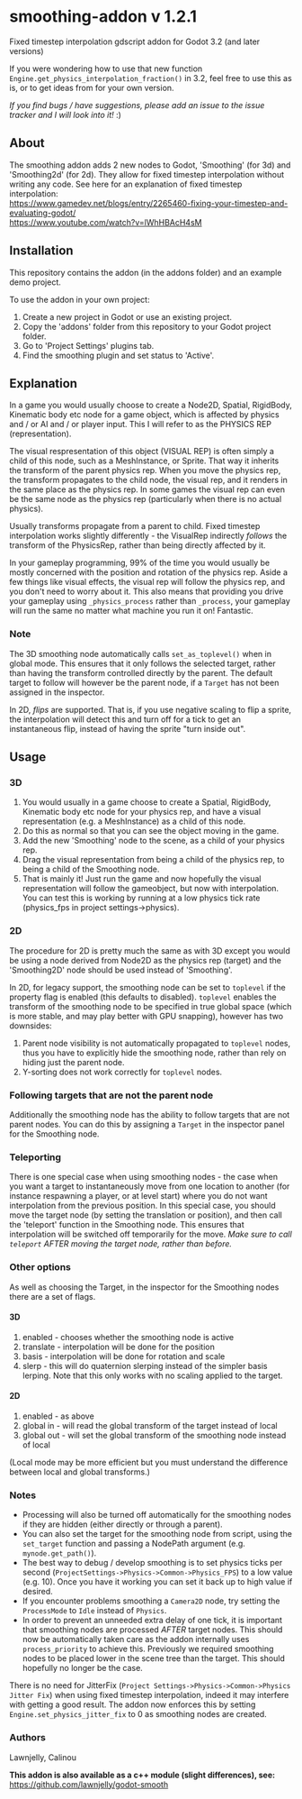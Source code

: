 # smoothing-addon v 1.2.1
Fixed timestep interpolation gdscript addon for Godot 3.2 (and later versions)

If you were wondering how to use that new function `Engine.get_physics_interpolation_fraction()` in 3.2, feel free to use this as is, or to get ideas from for your own version. 

_If you find bugs / have suggestions, please add an issue to the issue tracker and I will look into it!_ :)

## About
The smoothing addon adds 2 new nodes to Godot, 'Smoothing' (for 3d) and 'Smoothing2d' (for 2d). They allow for fixed timestep interpolation without writing any code. See here for an explanation of fixed timestep interpolation:<br/>
https://www.gamedev.net/blogs/entry/2265460-fixing-your-timestep-and-evaluating-godot/
<br/>
https://www.youtube.com/watch?v=lWhHBAcH4sM

## Installation

This repository contains the addon (in the addons folder) and an example demo project.

To use the addon in your own project:
1. Create a new project in Godot or use an existing project.
2. Copy the 'addons' folder from this repository to your Godot project folder.
3. Go to 'Project Settings' plugins tab.
4. Find the smoothing plugin and set status to 'Active'.

## Explanation
In a game you would usually choose to create a Node2D, Spatial, RigidBody, Kinematic body etc node for a game object, which is affected by physics and / or AI and / or player input. This I will refer to as the PHYSICS REP (representation).

The visual respresentation of this object (VISUAL REP) is often simply a child of this node, such as a MeshInstance, or Sprite. That way it inherits the transform of the parent physics rep. When you move the physics rep, the transform propagates to the child node, the visual rep, and it renders in the same place as the physics rep. In some games the visual rep can even be the same node as the physics rep (particularly when there is no actual physics).

Usually transforms propagate from a parent to child. Fixed timestep interpolation works slightly differently - the VisualRep indirectly _follows_ the transform of the PhysicsRep, rather than being directly affected by it.

In your gameplay programming, 99% of the time you would usually be mostly concerned with the position and rotation of the physics rep. Aside a few things like visual effects, the visual rep will follow the physics rep, and you don't need to worry about it. This also means that providing you drive your gameplay using `_physics_process` rather than `_process`, your gameplay will run the same no matter what machine you run it on! Fantastic.

### Note
The 3D smoothing node automatically calls `set_as_toplevel()` when in global mode. This ensures that it only follows the selected target, rather than having the transform controlled directly by the parent. The default target to follow will however be the parent node, if a `Target` has not been assigned in the inspector.

In 2D, *flips* are supported. That is, if you use negative scaling to flip a sprite, the interpolation will detect this and turn off for a tick to get an instantaneous flip, instead of having the sprite "turn inside out".

## Usage

### 3D
1. You would usually in a game choose to create a Spatial, RigidBody, Kinematic body etc node for your physics rep, and have a visual representation (e.g. a MeshInstance) as a child of this node.
2. Do this as normal so that you can see the object moving in the game.
3. Add the new 'Smoothing' node to the scene, as a child of your physics rep.
4. Drag the visual representation from being a child of the physics rep, to being a child of the Smoothing node.
5. That is mainly it! Just run the game and now hopefully the visual representation will follow the gameobject, but now with interpolation. You can test this is working by running at a low physics tick rate (physics_fps in project settings->physics).

### 2D
The procedure for 2D is pretty much the same as with 3D except you would be using a node derived from Node2D as the physics rep (target) and the 'Smoothing2D' node should be used instead of 'Smoothing'.

In 2D, for legacy support, the smoothing node can be set to `toplevel` if the property flag is enabled (this defaults to disabled). `toplevel` enables the transform of the smoothing node to be specified in true global space (which is more stable, and may play better with GPU snapping), however has two downsides:
1. Parent node visibility is not automatically propagated to `toplevel` nodes, thus you have to explicitly hide the smoothing node, rather than rely on hiding just the parent node.
2. Y-sorting does not work correctly for `toplevel` nodes.

### Following targets that are not the parent node
Additionally the smoothing node has the ability to follow targets that are not parent nodes. You can do this by assigning a `Target` in the inspector panel for the Smoothing node.

### Teleporting
There is one special case when using smoothing nodes - the case when you want a target to instantaneously move from one location to another (for instance respawning a player, or at level start) where you do not want interpolation from the previous position. In this special case, you should move the target node (by setting the translation or position), and then call the 'teleport' function in the Smoothing node. This ensures that interpolation will be switched off temporarily for the move.
_Make sure to call `teleport` AFTER moving the target node, rather than before._

### Other options
As well as choosing the Target, in the inspector for the Smoothing nodes there are a set of flags.

#### 3D
1. enabled - chooses whether the smoothing node is active
2. translate - interpolation will be done for the position
3. basis - interpolation will be done for rotation and scale
4. slerp - this will do quaternion slerping instead of the simpler basis lerping. Note that this only works with no scaling applied to the target.

#### 2D
1. enabled - as above
5. global in - will read the global transform of the target instead of local
6. global out - will set the global transform of the smoothing node instead of local

(Local mode may be more efficient but you must understand the difference between local and global transforms.)

### Notes

* Processing will also be turned off automatically for the smoothing nodes if they are hidden (either directly or through a parent).
* You can also set the target for the smoothing node from script, using the `set_target` function and passing a NodePath argument (e.g. `mynode.get_path()`).
* The best way to debug / develop smoothing is to set physics ticks per second (`ProjectSettings->Physics->Common->Physics_FPS`) to a low value (e.g. 10). Once you have it working you can set it back up to high value if desired.
* If you encounter problems smoothing a `Camera2D` node, try setting the `ProcessMode` to `Idle` instead of `Physics`.
* In order to prevent an unneeded extra delay of one tick, it is important that smoothing nodes are processed _AFTER_ target nodes. This should now be automatically taken care as the addon internally uses `process_priority` to achieve this. Previously we required smoothing nodes to be placed lower in the scene tree than the target. This should hopefully no longer be the case.

There is no need for JitterFix (`Project Settings->Physics->Common->Physics Jitter Fix`) when using fixed timestep interpolation, indeed it may interfere with getting a good result. The addon now enforces this by setting `Engine.set_physics_jitter_fix` to 0 as smoothing nodes are created.

### Authors
Lawnjelly, Calinou

__This addon is also available as a c++ module (slight differences), see:__
https://github.com/lawnjelly/godot-smooth
